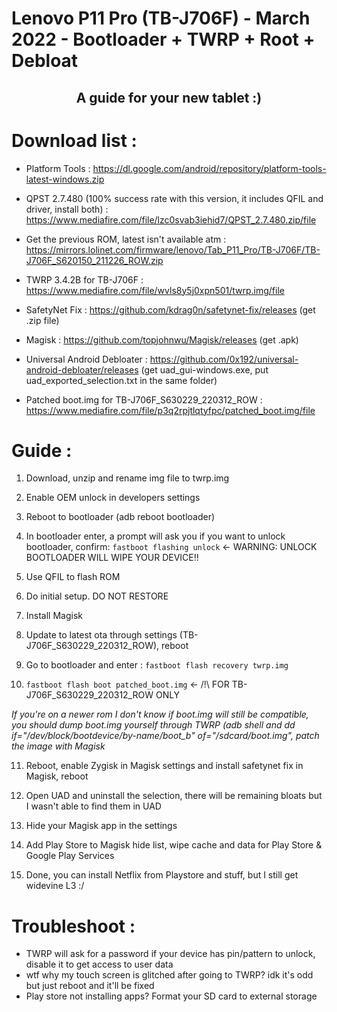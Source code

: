 # Lenovo P11 Pro (TB-J706F) - March 2022 - Bootloader + TWRP + Root + Debloat

## <p align="center"> A guide for your new tablet :) </p>

# Download list : 

- Platform Tools : https://dl.google.com/android/repository/platform-tools-latest-windows.zip

- QPST 2.7.480 (100% success rate with this version, it includes QFIL and driver, install both) : https://www.mediafire.com/file/lzc0svab3iehid7/QPST_2.7.480.zip/file

- Get the previous ROM, latest isn't available atm : https://mirrors.lolinet.com/firmware/lenovo/Tab_P11_Pro/TB-J706F/TB-J706F_S620150_211226_ROW.zip

- TWRP 3.4.2B for TB-J706F : https://www.mediafire.com/file/wvls8y5j0xpn501/twrp.img/file

- SafetyNet Fix : https://github.com/kdrag0n/safetynet-fix/releases (get .zip file)

- Magisk : https://github.com/topjohnwu/Magisk/releases (get .apk)

- Universal Android Debloater : https://github.com/0x192/universal-android-debloater/releases (get uad_gui-windows.exe, put uad_exported_selection.txt in the same folder)

- Patched boot.img for TB-J706F_S630229_220312_ROW : https://www.mediafire.com/file/p3q2rpjtlqtyfpc/patched_boot.img/file

# Guide : 

1. Download, unzip and rename img file to twrp.img

2. Enable OEM unlock in developers settings

3. Reboot to bootloader (adb reboot bootloader)

4. In bootloader enter, a prompt will ask you if you want to unlock bootloader, confirm:
`fastboot flashing unlock`  <- WARNING: UNLOCK BOOTLOADER WILL WIPE YOUR DEVICE!!

5. Use QFIL to flash ROM

6. Do initial setup. DO NOT RESTORE

7. Install Magisk

8. Update to latest ota through settings (TB-J706F_S630229_220312_ROW), reboot

9. Go to bootloader and enter :
`fastboot flash recovery twrp.img`

10. `fastboot flash boot patched_boot.img` <- /!\ FOR TB-J706F_S630229_220312_ROW ONLY

*If you're on a newer rom I don't know if boot.img will still be compatible, you should dump boot.img yourself through TWRP (adb shell and dd if="/dev/block/bootdevice/by-name/boot_b" of="/sdcard/boot.img", patch the image with Magisk*

11. Reboot, enable Zygisk in Magisk settings and install safetynet fix in Magisk, reboot

12. Open UAD and uninstall the selection, there will be remaining bloats but I wasn't able to find them in UAD

13. Hide your Magisk app in the settings

14. Add Play Store to Magisk hide list, wipe cache and data for Play Store & Google Play Services

15. Done, you can install Netflix from Playstore and stuff, but I still get widevine L3 :/

# Troubleshoot :

- TWRP will ask for a password if your device has pin/pattern to unlock, disable it to get access to user data
- wtf why my touch screen is glitched after going to TWRP? idk it's odd but just reboot and it'll be fixed
- Play store not installing apps? Format your SD card to external storage
